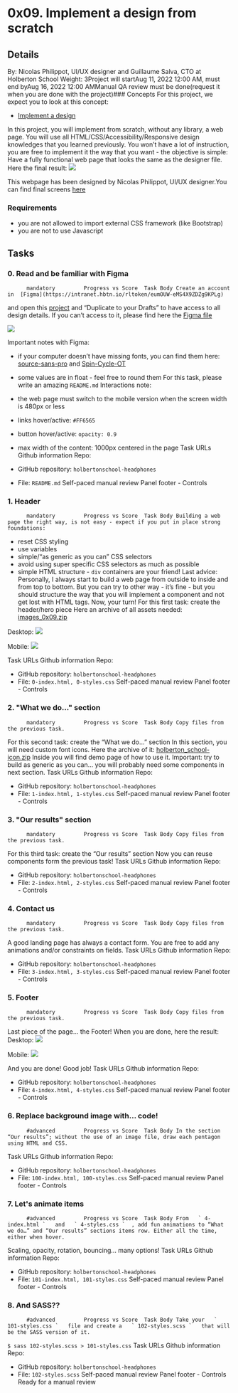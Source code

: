 # 0x09. Implement a design from scratch
## Details
 By: Nicolas Philippot, UI/UX designer and Guillaume Salva, CTO at Holberton School Weight: 3Project will startAug 11, 2022 12:00 AM, must end byAug 16, 2022 12:00 AMManual QA review must be done(request it when you are done with the project)### Concepts
For this project, we expect you to look at this concept:
* [Implement a design](https://intranet.hbtn.io/concepts/220) 

In this project, you will implement from scratch, without any library, a web page. You will use all HTML/CSS/Accessibility/Responsive design knowledges that you learned previously. 
You won’t have a lot of instruction, you are free to implement it the way that you want - the objective is simple: Have a fully functional web page that looks the same as the designer file.
Here the final result:
 ![](https://holbertonintranet.s3.amazonaws.com/uploads/medias/2020/2/60df485eb772ecbad54a.jpg?X-Amz-Algorithm=AWS4-HMAC-SHA256&X-Amz-Credential=AKIARDDGGGOU5BHMTQX4%2F20220811%2Fus-east-1%2Fs3%2Faws4_request&X-Amz-Date=20220811T213257Z&X-Amz-Expires=86400&X-Amz-SignedHeaders=host&X-Amz-Signature=b950b37f2e6dd04668c0cf9aa2a6e5938bc185f2f6e0e3f76ad514d618318c18) 

This webpage has been designed by Nicolas Philippot, UI/UX designer.You can find final screens  [here](https://intranet-projects-files.s3.amazonaws.com/holbertonschool-webstack/622/Archive.zip) 

### Requirements
* you are not allowed to import external CSS framework (like Bootstrap)
* you are not to use Javascript
## Tasks
### 0. Read and be familiar with Figma
          mandatory         Progress vs Score  Task Body Create an account in  [Figma](https://intranet.hbtn.io/rltoken/eumOUW-eMS4X9ZDZg9KPLg) 
  and open this  [project](https://intranet.hbtn.io/rltoken/2ED3P1a2wnbQqRLi8aXJKw) 
  and “Duplicate to your Drafts” to have access to all design details.
If you can’t access to it, please find here the  [Figma file](https://intranet.hbtn.io/rltoken/NxsDNicWs5KSlsR94kt52A) 

 ![](https://holbertonintranet.s3.amazonaws.com/uploads/medias/2020/3/559ad8d43fb61e310e2b.png?X-Amz-Algorithm=AWS4-HMAC-SHA256&X-Amz-Credential=AKIARDDGGGOU5BHMTQX4%2F20220811%2Fus-east-1%2Fs3%2Faws4_request&X-Amz-Date=20220811T213257Z&X-Amz-Expires=86400&X-Amz-SignedHeaders=host&X-Amz-Signature=15c43b068e8168f1fe5579e0676dab8a217c49b45ab308c990387bed91afe8cb) 

Important notes with Figma:
* if your computer doesn’t have missing fonts, you can find them here: [source-sans-pro](https://intranet.hbtn.io/rltoken/wltHny-KZP3B8JFRvpmVjA) 
 and [Spin-Cycle-OT](https://intranet.hbtn.io/rltoken/Qb96K4nTPQJO1paP_OBELw) 

* some values are in float - feel free to round them
For this task, please write an amazing   ` README.md ` 
Interactions note:
* the web page must switch to the mobile version when the screen width is 480px or less
* links hover/active:  ` #FF6565 ` 
* button hover/active:  ` opacity: 0.9 ` 
* max width of the content: 1000px centered in the page
 Task URLs  Github information Repo:
* GitHub repository:  ` holbertonschool-headphones ` 
* File:  ` README.md ` 
 Self-paced manual review  Panel footer - Controls 
### 1. Header
          mandatory         Progress vs Score  Task Body Building a web page the right way, is not easy - expect if you put in place strong foundations:
* reset CSS styling
* use variables
* simple/“as generic as you can” CSS selectors
* avoid using super specific CSS selectors as much as possible
* simple HTML structure -  ` div `  containers are your friend!
Last advice: Personally, I always start to build a web page from outside to inside and from top to bottom. But you can try to other way - it’s fine - but you should structure the way that you will implement a component and not get lost with HTML tags.
Now, your turn!
For this first task:  create the header/hero piece
Here an archive of all assets needed:  [images_0x09.zip](https://holbertonintranet.s3.amazonaws.com/uploads/misc/2020/3/d1597894d79386c83b9b.zip?X-Amz-Algorithm=AWS4-HMAC-SHA256&X-Amz-Credential=AKIARDDGGGOU5BHMTQX4%2F20220811%2Fus-east-1%2Fs3%2Faws4_request&X-Amz-Date=20220811T213258Z&X-Amz-Expires=345600&X-Amz-SignedHeaders=host&X-Amz-Signature=fb01bf80c38e2336253c18e30e516997b8d5e8391180616e57f934c69ed76e02) 

Desktop:
 ![](https://holbertonintranet.s3.amazonaws.com/uploads/medias/2020/3/4a93441c93989ad7ea72.gif?X-Amz-Algorithm=AWS4-HMAC-SHA256&X-Amz-Credential=AKIARDDGGGOU5BHMTQX4%2F20220811%2Fus-east-1%2Fs3%2Faws4_request&X-Amz-Date=20220811T213258Z&X-Amz-Expires=86400&X-Amz-SignedHeaders=host&X-Amz-Signature=68556195b22ea9659f444a4bfae0f31a0429fec08754017a8b71f5ab343e69fd) 

Mobile:
 ![](https://holbertonintranet.s3.amazonaws.com/uploads/medias/2020/3/75a582f98640445a2dbf.gif?X-Amz-Algorithm=AWS4-HMAC-SHA256&X-Amz-Credential=AKIARDDGGGOU5BHMTQX4%2F20220811%2Fus-east-1%2Fs3%2Faws4_request&X-Amz-Date=20220811T213258Z&X-Amz-Expires=86400&X-Amz-SignedHeaders=host&X-Amz-Signature=221b1ecbbc21788dec2a142116485269d4c4801a061303d053865bf70866d1c0) 

 Task URLs  Github information Repo:
* GitHub repository:  ` holbertonschool-headphones ` 
* File:  ` 0-index.html, 0-styles.css ` 
 Self-paced manual review  Panel footer - Controls 
### 2. "What we do..." section
          mandatory         Progress vs Score  Task Body Copy files from the previous task.
For this second task:  create the “What we do…” section
In this section, you will need custom font icons. Here the archive of it:  [holberton_school-icon.zip](https://holbertonintranet.s3.amazonaws.com/uploads/misc/2020/3/7159d988278de54d859d.zip?X-Amz-Algorithm=AWS4-HMAC-SHA256&X-Amz-Credential=AKIARDDGGGOU5BHMTQX4%2F20220811%2Fus-east-1%2Fs3%2Faws4_request&X-Amz-Date=20220811T213258Z&X-Amz-Expires=345600&X-Amz-SignedHeaders=host&X-Amz-Signature=65a35365020403e1e76790a917874d5c88f5c7dc53cf2dc7c9de32c6dd711fdd) 
  Inside you will find demo page of how to use it.
Important:  try to build as generic as you can… you will probably need some components in next section.
 Task URLs  Github information Repo:
* GitHub repository:  ` holbertonschool-headphones ` 
* File:  ` 1-index.html, 1-styles.css ` 
 Self-paced manual review  Panel footer - Controls 
### 3. "Our results" section
          mandatory         Progress vs Score  Task Body Copy files from the previous task.
For this third task:  create the “Our results” section
Now you can reuse components form the previous task!
 Task URLs  Github information Repo:
* GitHub repository:  ` holbertonschool-headphones ` 
* File:  ` 2-index.html, 2-styles.css ` 
 Self-paced manual review  Panel footer - Controls 
### 4. Contact us
          mandatory         Progress vs Score  Task Body Copy files from the previous task.
A good landing page has always a contact form.
You are free to add any animations and/or constraints on fields.
 Task URLs  Github information Repo:
* GitHub repository:  ` holbertonschool-headphones ` 
* File:  ` 3-index.html, 3-styles.css ` 
 Self-paced manual review  Panel footer - Controls 
### 5. Footer
          mandatory         Progress vs Score  Task Body Copy files from the previous task.
Last piece of the page… the Footer!
When you are done, here the result:
Desktop:
 ![](https://holbertonintranet.s3.amazonaws.com/uploads/medias/2020/3/3b5a9f7948a58d58bd43.gif?X-Amz-Algorithm=AWS4-HMAC-SHA256&X-Amz-Credential=AKIARDDGGGOU5BHMTQX4%2F20220811%2Fus-east-1%2Fs3%2Faws4_request&X-Amz-Date=20220811T213258Z&X-Amz-Expires=86400&X-Amz-SignedHeaders=host&X-Amz-Signature=aa59638bcd72ef8d6d459dba9e19ff008cbacc9c151489d43e434fad2906b1c4) 

Mobile:
 ![](https://holbertonintranet.s3.amazonaws.com/uploads/medias/2020/3/83d6311e87d4775ca4b3.gif?X-Amz-Algorithm=AWS4-HMAC-SHA256&X-Amz-Credential=AKIARDDGGGOU5BHMTQX4%2F20220811%2Fus-east-1%2Fs3%2Faws4_request&X-Amz-Date=20220811T213258Z&X-Amz-Expires=86400&X-Amz-SignedHeaders=host&X-Amz-Signature=28fb448a52018584947585dd92c31cf0d1082ae11aabe3427708069893157dcc) 

And you are done! 
Good job!
 Task URLs  Github information Repo:
* GitHub repository:  ` holbertonschool-headphones ` 
* File:  ` 4-index.html, 4-styles.css ` 
 Self-paced manual review  Panel footer - Controls 
### 6. Replace background image with... code!
          #advanced         Progress vs Score  Task Body In the section “Our results”; without the use of an image file, draw each pentagon using HTML and CSS.
 Task URLs  Github information Repo:
* GitHub repository:  ` holbertonschool-headphones ` 
* File:  ` 100-index.html, 100-styles.css ` 
 Self-paced manual review  Panel footer - Controls 
### 7. Let's animate items
          #advanced         Progress vs Score  Task Body From   ` 4-index.html `   and   ` 4-styles.css `  , add fun animations to “What we do…” and “Our results” sections items row. Either all the time, either when hover.
Scaling, opacity, rotation, bouncing… many options!
 Task URLs  Github information Repo:
* GitHub repository:  ` holbertonschool-headphones ` 
* File:  ` 101-index.html, 101-styles.css ` 
 Self-paced manual review  Panel footer - Controls 
### 8. And SASS??
          #advanced         Progress vs Score  Task Body Take your   ` 101-styles.css `   file and create a   ` 102-styles.scss `   that will be the SASS version of it.
 ` $ sass 102-styles.scss > 101-styles.css
 `  Task URLs  Github information Repo:
* GitHub repository:  ` holbertonschool-headphones ` 
* File:  ` 102-styles.scss ` 
 Self-paced manual review  Panel footer - Controls 
Ready for a  manual review
